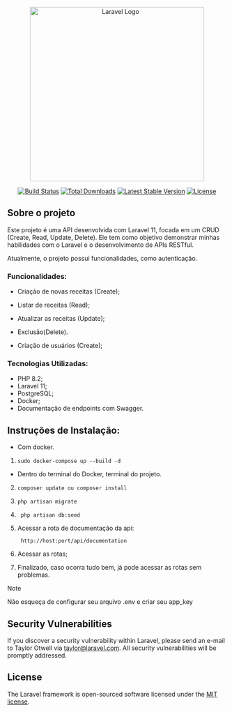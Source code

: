 <p align="center"><a href="https://laravel.com" target="_blank"><img src="https://raw.githubusercontent.com/laravel/art/master/logo-lockup/5%20SVG/2%20CMYK/1%20Full%20Color/laravel-logolockup-cmyk-red.svg" width="400" alt="Laravel Logo"></a></p>

<p align="center">
<a href="https://github.com/laravel/framework/actions"><img src="https://github.com/laravel/framework/workflows/tests/badge.svg" alt="Build Status"></a>
<a href="https://packagist.org/packages/laravel/framework"><img src="https://img.shields.io/packagist/dt/laravel/framework" alt="Total Downloads"></a>
<a href="https://packagist.org/packages/laravel/framework"><img src="https://img.shields.io/packagist/v/laravel/framework" alt="Latest Stable Version"></a>
<a href="https://packagist.org/packages/laravel/framework"><img src="https://img.shields.io/packagist/l/laravel/framework" alt="License"></a>
</p>

## Sobre o projeto
Este projeto é uma API desenvolvida com Laravel 11, focada em um CRUD (Create, Read, Update, Delete). Ele tem como objetivo demonstrar minhas habilidades com o Laravel e o desenvolvimento de APIs RESTful.

Atualmente, o projeto possui funcionalidades, como autenticação.

### Funcionalidades:
- Criação de novas receitas (Create);
- Listar de receitas (Read);
- Atualizar as receitas (Update);
- Exclusão(Delete).

- Criação de usuários (Create);

### Tecnologias Utilizadas:
- PHP 8.2;
- Laravel 11;
- PostgreSQL;
- Docker;
- Documentação de endpoints com Swagger.


## Instruções de Instalação:
- Com docker.
1. ```
   sudo docker-compose up --build -d
   ```

- Dentro do terminal do Docker, terminal do projeto.
2. ```
   composer update ou composer install
   ```
3. ```
   php artisan migrate
   ```
4. ```
    php artisan db:seed
   ```
5. Acessar a rota de documentação da api:
   ```
    http://host:port/api/documentation
   ```
6. Acessar as rotas;

7. Finalizado, caso ocorra tudo bem, já pode acessar as rotas sem problemas.

> [!NOTE]
> Não esqueça de configurar seu arquivo .env e criar seu app_key



## Security Vulnerabilities

If you discover a security vulnerability within Laravel, please send an e-mail to Taylor Otwell via [taylor@laravel.com](mailto:taylor@laravel.com). All security vulnerabilities will be promptly addressed.

## License

The Laravel framework is open-sourced software licensed under the [MIT license](https://opensource.org/licenses/MIT).
